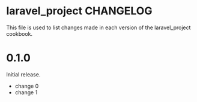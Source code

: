 # laravel_project CHANGELOG

This file is used to list changes made in each version of the laravel_project cookbook.

# 0.1.0

Initial release.

- change 0
- change 1

